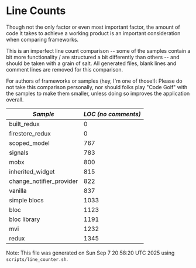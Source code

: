 # Line Counts

Though not the only factor or even most important factor, the amount of code it
takes to achieve a working product is an important consideration when comparing
frameworks.

This is an imperfect line count comparison -- some of the samples contain a bit
more functionality / are structured a bit differently than others -- and should
be taken with a grain of salt. All generated files, blank lines and comment
lines are removed for this comparison.

For authors of frameworks or samples (hey, I'm one of those!): Please do not
take this comparison personally, nor should folks play "Code Golf" with the
samples to make them smaller, unless doing so improves the application overall.

| *Sample* | *LOC (no comments)* |
|--------|-------------------|
| built_redux | 0 |
| firestore_redux | 0 |
| scoped_model | 767 |
| signals | 783 |
| mobx | 800 |
| inherited_widget | 815 |
| change_notifier_provider | 822 |
| vanilla | 837 |
| simple blocs | 1033 |
| bloc | 1123 |
| bloc library | 1191 |
| mvi | 1232 |
| redux | 1345 |

Note: This file was generated on Sun Sep  7 20:58:20 UTC 2025 using `scripts/line_counter.sh`.
